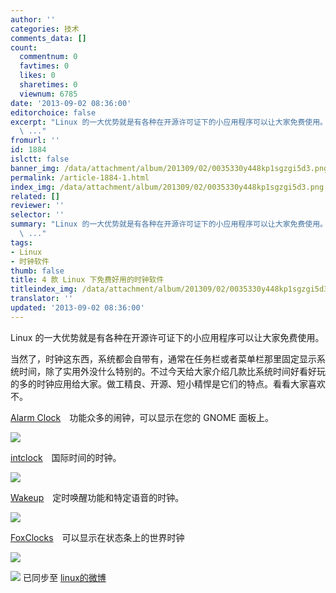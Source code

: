 ```yaml
---
author: ''
categories: 技术
comments_data: []
count:
  commentnum: 0
  favtimes: 0
  likes: 0
  sharetimes: 0
  viewnum: 6785
date: '2013-09-02 08:36:00'
editorchoice: false
excerpt: "Linux 的一大优势就是有各种在开源许可证下的小应用程序可以让大家免费使用。\r\n当然了，时钟这东西，系统都会自带有，通常在任务栏或者菜单栏那里固定显示系统时间，除了实用外没什么特别的。不过今天给大家介绍几款
  \ ..."
fromurl: ''
id: 1884
islctt: false
banner_img: /data/attachment/album/201309/02/0035330y448kp1sgzgi5d3.png
permalink: /article-1884-1.html
index_img: /data/attachment/album/201309/02/0035330y448kp1sgzgi5d3.png
related: []
reviewer: ''
selector: ''
summary: "Linux 的一大优势就是有各种在开源许可证下的小应用程序可以让大家免费使用。\r\n当然了，时钟这东西，系统都会自带有，通常在任务栏或者菜单栏那里固定显示系统时间，除了实用外没什么特别的。不过今天给大家介绍几款
  \ ..."
tags:
- Linux
- 时钟软件
thumb: false
title: 4 款 Linux 下免费好用的时钟软件
titleindex_img: /data/attachment/album/201309/02/0035330y448kp1sgzgi5d3.png
translator: ''
updated: '2013-09-02 08:36:00'
---
```


Linux 的一大优势就是有各种在开源许可证下的小应用程序可以让大家免费使用。


当然了，时钟这东西，系统都会自带有，通常在任务栏或者菜单栏那里固定显示系统时间，除了实用外没什么特别的。不过今天给大家介绍几款比系统时间好看好玩的多的时钟应用给大家。做工精良、开源、短小精悍是它们的特点。看看大家喜欢不。


[Alarm Clock](http://alarm-clock.pseudoberries.com/)　功能众多的闹钟，可以显示在您的 GNOME 面板上。


![](/data/attachment/album/201309/02/0035330y448kp1sgzgi5d3.png)


[intclock](http://users.skynet.be/Peter.Verthez/projects/intclock/)　国际时间的时钟。


![](/data/attachment/album/201309/02/00363225fh20s8x14r756j.png)


[Wakeup](https://launchpad.net/wakeup)　定时唤醒功能和特定语音的时钟。


![](/data/attachment/album/201309/02/003756nsssyn8qxzyi5axr.png)


[FoxClocks](http://www.stemhaus.com/firefox/foxclocks/)　可以显示在状态条上的世界时钟


![](/data/attachment/album/201309/02/0041314go999qszf929tbz.png)


![](https://img.linux.net.cn/xwb/images/bgimg/icon_logo.png) 已同步至 [linux的微博](http://weibo.com/1772191555/A7yipCXos)